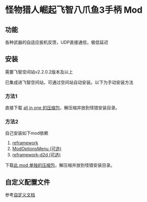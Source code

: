 # 怪物猎人崛起飞智八爪鱼3手柄 Mod

## 功能 

各种武器的自适应扳机反馈，UDP直接通信，极低延迟

## 安装

需要飞智空间站v2.2.0.2版本及以上

已集成进飞智空间站，可通过空间站自动安装。以下为手动安装方法

### 方法1

直接下载 [all in one 的压缩包](https://github.com/songchenwen/MHR-Flydigi-Apex3/releases/latest/download/flydigi_apex3_all_in_one.zip)，解压缩并放到怪猎安装目录。

### 方法2

自己安装如下mod依赖

1. [reframework](https://www.nexusmods.com/monsterhunterrise/mods/26)
2. [ModOptionsMenu (可选)](https://www.nexusmods.com/monsterhunterrise/mods/1292)
3. [reframework-d2d (可选)](https://www.nexusmods.com/monsterhunterrise/mods/134)

下载[此 mod 单独的压缩包](https://github.com/songchenwen/MHR-Flydigi-Apex3/releases/latest/download/flydigi_apex3.zip)，解压缩并放到怪猎安装目录。

## 自定义配置文件

参考[自定义文档](https://github.com/songchenwen/MHR-Flydigi-Apex3/blob/master/docs/Configuration.md)
